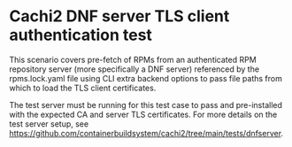 # Cachi2 DNF server TLS client authentication test

This scenario covers pre-fetch of RPMs from an authenticated RPM repository server (more
specifically a DNF server) referenced by the rpms.lock.yaml file using CLI extra backend options
to pass file paths from which to load the TLS client certificates.

The test server must be running for this test case to pass and pre-installed with the expected CA
and server TLS certificates. For more details on the test server setup, see
https://github.com/containerbuildsystem/cachi2/tree/main/tests/dnfserver.
